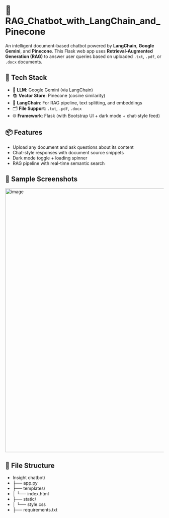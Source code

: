 # 🤖 RAG_Chatbot_with_LangChain_and_Pinecone

An intelligent document-based chatbot powered by **LangChain**, **Google Gemini**, and **Pinecone**. This Flask web app uses **Retrieval-Augmented Generation (RAG)** to answer user queries based on uploaded `.txt`, `.pdf`, or `.docx` documents.

## 🚀 Tech Stack
- 🧠 **LLM**: Google Gemini (via LangChain)
- 📚 **Vector Store**: Pinecone (cosine similarity)
- 🧩 **LangChain**: For RAG pipeline, text splitting, and embeddings
- 🗂️ **File Support**: `.txt`, `.pdf`, `.docx`
- 🌐 **Framework**: Flask (with Bootstrap UI + dark mode + chat-style feed)

## 📦 Features
- Upload any document and ask questions about its content
- Chat-style responses with document source snippets
- Dark mode toggle + loading spinner
- RAG pipeline with real-time semantic search

## 📸 Sample Screenshots

<img width="997" height="837" alt="image" src="https://github.com/user-attachments/assets/cedb88f6-e204-403f-b662-f1663bf29012" />

## 📂 File Structure
- Insight chatbot/
- ├── app.py
- ├── templates/
- │   └── index.html
- ├── static/
- │   └── style.css 
- ├── requirements.txt

